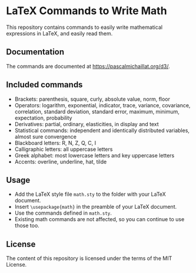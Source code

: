 # LaTeX Commands to Write Math

This repository contains commands to easily write mathematical expressions in LaTeX, and easily read them.

## Documentation

The commands are documented at https://pascalmichaillat.org/d3/.

## Included commands

+ Brackets: parenthesis, square, curly, absolute value, norm, floor
+ Operators: logarithm, exponential, indicator, trace, variance, covariance, correlation, standard deviation, standard error, maximum, minimum, expectation, probability
+ Derivatives: partial, ordinary, elasticities, in display and text
+ Statistical commands: independent and identically distributed variables, almost sure convergence
+ Blackboard letters: R, N, Z, Q, C, I
+ Calligraphic letters: all uppercase letters
+ Greek alphabet: most lowercase letters and key uppercase letters
+ Accents: overline, underline, hat, tilde

## Usage

+ Add the LaTeX style file `math.sty` to the folder with your LaTeX document.
+ Insert `\usepackage{math}` in the preamble of your LaTeX document.
+ Use the commands defined in `math.sty`.
+ Existing math commands are not affected, so you can continue to use those too.

## License

The content of this repository is licensed under the terms of the MIT License.
